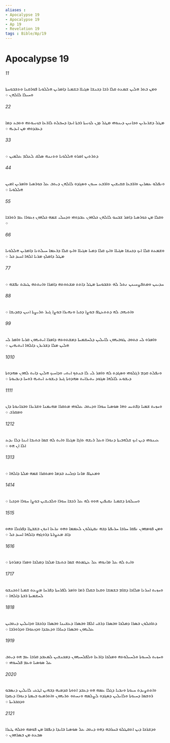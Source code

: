 ```yaml
---
aliases : 
- Apocalypse 19
- Apocalypse 19
- Ap 19
- Revelation 19
tags : Bible/Ap/19
---
```


# Apocalypse 19

###### 11
ܘܡܢ ܒܬܪ ܗܠܝܢ ܫܡܥܬ ܩܠܐ ܪܒܐ ܕܟܢܫܐ ܤܓܝܐܐ ܒܫܡܝܐ ܕܐܡܪܝܢ ܗܠܠܘܝܐ ܦܘܪܩܢܐ ܘܬܫܒܘܚܬܐ ܘܚܝܠܐ ܠܐܠܗܢ ܀
###### 22
ܡܛܠ ܕܫܪܝܪܝܢ ܘܟܐܢܝܢ ܕܝܢܘܗܝ ܡܛܠ ܕܕܢ ܠܙܢܝܬܐ ܪܒܬܐ ܐܝܕܐ ܕܚܒܠܬ ܠܐܪܥܐ ܒܙܢܝܘܬܗ ܘܬܒܥ ܕܡܐ ܕܥܒܕܘܗܝ ܡܢ ܐܝܕܝܗ ܀
###### 33
ܕܬܪܬܝܢ ܐܡܪܘ ܗܠܠܘܝܐ ܘܬܢܢܗ ܤܠܩ ܠܥܠܡ ܥܠܡܝܢ ܀
###### 44
ܘܢܦܠܘ ܥܤܪܝܢ ܘܐܪܒܥܐ ܩܫܝܫܝܢ ܘܐܪܒܥ ܚܝܘܢ ܘܤܓܕܘ ܠܐܠܗܢ ܕܝܬܒ ܥܠ ܟܘܪܤܝܐ ܘܐܡܪܝܢ ܐܡܝܢ ܗܠܠܘܝܐ ܀
###### 55
ܘܩܠܐ ܡܢ ܟܘܪܤܝܐ ܕܐܡܪ ܫܒܚܘ ܠܐܠܗܢ ܟܠܗܘܢ ܥܒܕܘܗܝ ܘܕܚܠܝ ܫܡܗ ܟܠܗܘܢ ܙܥܘܪܐ ܥܡ ܪܘܪܒܐ ܀
###### 66
ܘܫܡܥܬ ܩܠܐ ܐܝܟ ܕܟܢܫܐ ܤܓܝܐܐ ܘܐܝܟ ܩܠܐ ܕܡܝܐ ܤܓܝܐܐ ܘܐܝܟ ܩܠܐ ܕܪܥܡܐ ܚܝܠܬܢܐ ܕܐܡܪܝܢ ܗܠܠܘܝܐ ܡܛܠ ܕܐܡܠܟ ܡܪܝܐ ܐܠܗܐ ܐܚܝܕ ܟܠ ܀
###### 77
ܚܕܝܢܢ ܘܡܬܦܨܚܝܢܢ ܢܬܠ ܠܗ ܬܫܒܘܚܬܐ ܡܛܠ ܕܐܬܬ ܡܫܬܘܬܗ ܕܐܡܪܐ ܘܐܢܬܬܗ ܛܝܒܬ ܢܦܫܗ ܀
###### 88
ܘܐܬܝܗܒ ܠܗ ܕܬܬܥܛܦ ܒܘܨܐ ܕܟܝܐ ܘܢܗܝܪܐ ܒܘܨܐ ܓܝܪ ܬܪܝܨܬܐ ܐܢܝܢ ܕܩܕܝܫܐ ܀
###### 99
ܘܐܡܪܘ ܠܝ ܟܬܘܒ ܛܘܒܝܗܘܢ ܠܐܝܠܝܢ ܕܠܚܫܡܝܬܐ ܕܡܫܬܘܬܗ ܕܐܡܪܐ ܐܝܬܝܗܘܢ ܩܪܝܐ ܘܐܡܪ ܠܝ ܗܠܝܢ ܡܠܐ ܕܫܪܝܪܢ ܕܐܠܗܐ ܐܝܬܝܗܝܢ ܀
###### 1010
ܘܢܦܠܬ ܩܕܡ ܪܓܠܘܗܝ ܘܤܓܕܬ ܠܗ ܘܐܡܪ ܠܝ ܠܐ ܟܢܬܟ ܐܝܬܝ ܘܕܐܚܝܟ ܗܠܝܢ ܕܐܝܬ ܠܗܘܢ ܤܗܕܘܬܐ ܕܝܫܘܥ ܠܐܠܗܐ ܤܓܘܕ ܝܬܝܪܐܝܬ ܤܗܕܘܬܐ ܓܝܪ ܕܝܫܘܥ ܐܝܬܝܗ ܪܘܚܐ ܕܢܒܝܘܬܐ ܀
###### 1111
ܘܚܙܝܬ ܫܡܝܐ ܕܦܬܝܚ ܘܗܐ ܤܘܤܝܐ ܚܘܪܐ ܘܕܝܬܒ ܥܠܘܗܝ ܡܬܩܪܐ ܡܗܝܡܢܐ ܘܫܪܝܪܐ ܘܒܟܐܢܘܬܐ ܕܐܢ ܘܡܩܪܒ ܀
###### 1212
ܥܝܢܘܗܝ ܕܝܢ ܐܝܟ ܫܠܗܒܝܬܐ ܕܢܘܪܐ ܘܥܠ ܪܝܫܗ ܬܐܓܐ ܤܓܝܐܐ ܘܐܝܬ ܠܗ ܫܡܐ ܟܬܝܒܐ ܐܝܢܐ ܕܠܐ ܝܕܥ ܐܠܐ ܐܢ ܗܘ ܀
###### 1313
ܘܡܥܛܦ ܡܐܢܐ ܕܙܠܝܥ ܒܕܡܐ ܘܡܬܩܪܐ ܫܡܗ ܡܠܬܐ ܕܐܠܗܐ ܀
###### 1414
ܘܚܝܠܘܬܐ ܕܫܡܝܐ ܢܩܝܦܝܢ ܗܘܘ ܠܗ ܥܠ ܪܟܫܐ ܚܘܪܐ ܘܠܒܝܫܝܢ ܒܘܨܐ ܚܘܪܐ ܘܕܟܝܐ ܀
###### 1515
ܘܡܢ ܦܘܡܗܘܢ ܢܦܩܐ ܚܪܒܐ ܚܪܝܦܬܐ ܕܒܗ ܢܩܛܠܘܢ ܠܥܡܡܐ ܘܗܘ ܢܪܥܐ ܐܢܘܢ ܒܫܒܛܐ ܕܦܪܙܠܐ ܘܗܘ ܕܐܫ ܡܥܨܪܬܐ ܕܪܘܓܙܗ ܕܐܠܗܐ ܐܚܝܕ ܟܠ ܀
###### 1616
ܘܐܝܬ ܠܗ ܥܠ ܡܐܢܘܗܝ ܥܠ ܥܛܡܬܗ ܫܡܐ ܟܬܝܒܐ ܡܠܟܐ ܕܡܠܟܐ ܘܡܪܐ ܕܡܪܘܬܐ ܀
###### 1717
ܘܚܙܝܬ ܐܚܪܢܐ ܡܠܐܟܐ ܕܩܐܡ ܒܫܡܫܐ ܘܩܥܐ ܒܩܠܐ ܪܡܐ ܘܐܡܪ ܠܦܪܚܬܐ ܕܦܪܚܐ ܡܨܥܬ ܫܡܝܐ ܐܬܟܢܫܘ ܠܚܫܡܝܬܐ ܪܒܬܐ ܕܐܠܗܐ ܀
###### 1818
ܕܬܐܟܠܘܢ ܒܤܪܐ ܕܡܠܟܐ ܘܒܤܪܐ ܕܪܫܝ ܐܠܦܐ ܘܒܤܪܐ ܕܥܫܝܢܐ ܘܒܤܪܐ ܕܪܟܫܐ ܘܕܐܝܠܝܢ ܕܝܬܒܝܢ ܥܠܝܗܘܢ ܘܒܤܪܐ ܕܚܐܪܐ ܘܕܥܒܕܐ ܘܕܙܥܘܪܐ ܘܕܪܘܪܒܐ ܀
###### 1919
ܘܚܙܝܬ ܠܚܝܘܬܐ ܘܠܚܝܠܘܬܗ ܘܡܠܟܐ ܕܐܪܥܐ ܘܠܦܠܚܝܗܘܢ ܕܡܟܢܫܝܢ ܠܡܥܒܕ ܩܪܒܐ ܥܡ ܗܘ ܕܝܬܒ ܥܠ ܤܘܤܝܐ ܘܥܡ ܦܠܚܘܗܝ ܀
###### 2020
ܘܐܬܬܨܝܕܬ ܚܝܘܬܐ ܘܢܒܝܐ ܕܓܠܐ ܥܡܗ ܗܘ ܕܥܒܕ ܐܬܘܬܐ ܩܕܡܝܗ ܕܒܗܝܢ ܐܛܥܝ ܠܐܝܠܝܢ ܕܢܤܒܘ ܪܘܫܡܐ ܕܚܝܘܬܐ ܘܠܐܝܠܝܢ ܕܤܓܕܘ ܠܨܠܡܗ ܘܢܚܬܘ ܬܪܝܗܘܢ ܘܐܬܪܡܝܘ ܒܝܡܬܐ ܕܢܘܪܐ ܕܝܩܕܐ ܘܕܟܒܪܝܬܐ ܀
###### 2121
ܘܕܫܪܟܐ ܕܝܢ ܐܬܩܛܠܘ ܒܚܪܒܗ ܕܗܘ ܕܝܬܒ ܥܠ ܤܘܤܝܐ ܒܐܝܕܐ ܕܢܦܩܐ ܡܢ ܦܘܡܗ ܘܟܠܗ ܛܝܪܐ ܤܒܥܬ ܡܢ ܒܤܪܗܘܢ ܀
